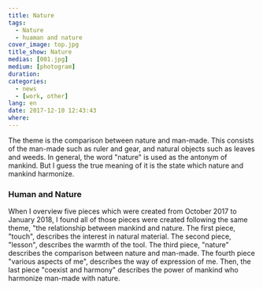 ```yaml
---
title: Nature
tags:
  - Nature
  - huaman and nature
cover_image: top.jpg
title_show: Nature
medias: [001.jpg]
medium: [photogram]
duration:
categories:
  - news
  - [work, other]
lang: en
date: 2017-12-10 12:43:43
where:
---
```

The theme is the comparison between nature and man-made. This consists of the man-made such as ruler and gear, and natural objects such as leaves and weeds. In general, the word "nature" is used as the antonym of mankind. But I guess the true meaning of it is the state which nature and mankind harmonize.
### Human and Nature
<p>When I overview five pieces which were created from October 2017 to January 2018, I found all of those pieces were created following the same theme, "the relationship between mankind and nature.
  The first piece, "touch", describes the interest in natural material. The second piece, "lesson", describes the warmth of the tool.
  The third piece, "nature" describes the comparison between nature and man-made. The fourth piece "various aspects of me", describes the way of expression of me. Then, the last piece "coexist and harmony" describes the power of mankind who harmonize man-made with nature.</p>
<!--
# Tag Plugins
## Image
{% img [class names] /path/to/image [width] [height] "title text 'alt text'" %}

## Link
{% link text url [external] [title] %}

## YouTube
{% youtube video_id %}

## Vimeo
{% vimeo video_id [width] [height] %}

<!-- more -->
